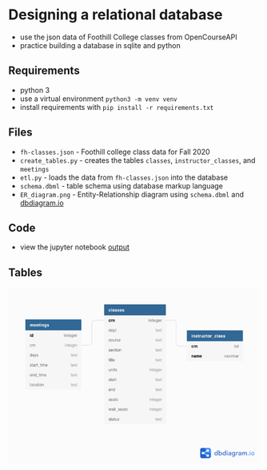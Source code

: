 # Designing a relational database

- use the json data of Foothill College classes from OpenCourseAPI
- practice building a database in sqlite and python

## Requirements

- python 3 
- use a virtual environment `python3 -m venv venv`
- install requirements with `pip install -r requirements.txt`

## Files

- `fh-classes.json` - Foothill college class data for Fall 2020
- `create_tables.py` - creates the tables `classes`, `instructor_classes`, and `meetings`
- `etl.py` - loads the data from `fh-classes.json` into the database
- `schema.dbml` - table schema using database markup language
- `ER_diagram.png` - Entity-Relationship diagram using `schema.dbml` and [dbdiagram.io](https://dbdiagram.io/home)

## Code

- view the jupyter notebook [output](https://github.com/DanielNghiem/relational_model/blob/master/model_open_course_data.ipynb)

## Tables
![Entity-Relationship Diagram](ER_diagram.png "Entity-Relationship Diagram")